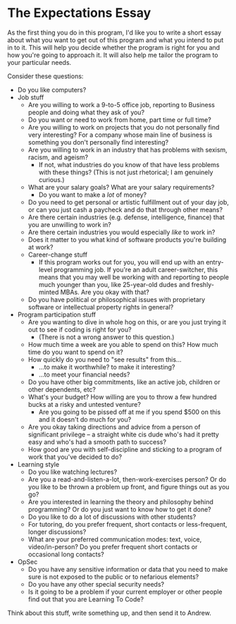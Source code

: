 # The Expectations Essay

As the first thing you do in this program, I'd like you to write a short essay about what you want to get out of this program and what you intend to put in to it. This will help you decide whether the program is right for you and how you're going to approach it. It will also help me tailor the program to your particular needs.

Consider these questions:

* Do you like computers?
* Job stuff
  * Are you willing to work a 9-to-5 office job, reporting to Business people and doing what they ask of you?
  * Do you want or need to work from home, part time or full time?
  * Are you willing to work on projects that you do not personally find very interesting? For a company whose main line of business is something you don't personally find interesting?
  * Are you willing to work in an industry that has problems with sexism, racism, and ageism?
    * If not, what industries do you know of that have less problems with these things? (This is not just rhetorical; I am genuinely curious.)
  * What are your salary goals? What are your salary requirements?
    * Do you want to make a _lot_ of money?
  * Do you need to get personal or artistic fulfillment out of your day job, or can you just cash a paycheck and do that through other means?
  * Are there certain industries (e.g. defense, intelligence, finance) that you are unwilling to work in?
  * Are there certain industries you would especially _like_ to work in?
  * Does it matter to you what kind of software products you're building at work?
  * Career-change stuff
    * If this program works out for you, you will end up with an entry-level programming job. If you're an adult career-switcher, this means that you may well be working with and reporting to people much younger than you, like 25-year-old dudes and freshly-minted MBAs. Are you okay with that?
  * Do you have political or philosophical issues with proprietary software or intellectual property rights in general?
* Program participation stuff
  * Are you wanting to dive in whole hog on this, or are you just trying it out to see if coding is right for you?
    * (There is not a wrong answer to this question.)
  * How much time a week are you able to spend on this? How much time do you want to spend on it?
  * How quickly do you need to "see results" from this...
    * ...to make it worthwhile? to make it interesting?
    * ...to meet your financial needs?
  * Do you have other big commitments, like an active job, children or other dependents, etc?
  * What's your budget? How willing are you to throw a few hundred bucks at a risky and untested venture?
    * Are you going to be pissed off at me if you spend $500 on this and it doesn't do much for you?
  * Are you okay taking directions and advice from a person of significant privilege – a straight white cis dude who's had it pretty easy and who's had a smooth path to success?
  * How good are you with self-discipline and sticking to a program of work that you've decided to do?
* Learning style
  * Do you like watching lectures?
  * Are you a read-and-listen-a-lot, then-work-exercises person? Or do you like to be thrown a problem up front, and figure things out as you go?
  * Are you interested in learning the theory and philosophy behind programming? Or do you just want to know how to get it done?
  * Do you like to do a lot of discussions with other students?
  * For tutoring, do you prefer frequent, short contacts or less-frequent, longer discussions?
  * What are your preferred communication modes: text, voice, video/in-person? Do you prefer frequent short contacts or occasional long contacts?
* OpSec
  * Do you have any sensitive information or data that you need to make sure is not exposed to the public or to nefarious elements?
  * Do you have any other special security needs?
  * Is it going to be a problem if your current employer or other people find out that you are Learning To Code?

Think about this stuff, write something up, and then send it to Andrew.
